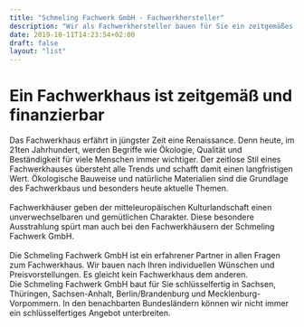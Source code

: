 ```yaml
---
title: "Schmeling Fachwerk GmbH - Fachwerkhersteller"
description: "Wir als Fachwerkhersteller bauen für Sie ein zeitgemäßes, finanzierbares und individuelles Fachwerkhaus."
date: 2019-10-11T14:23:54+02:00
draft: false
layout: "list"
---
```


<h1>Ein Fachwerkhaus ist zeitgemäß und finanzierbar</h1>
            <p>
                Das Fachwerkhaus erfährt in jüngster Zeit eine Renaissance. Denn heute, im 21ten Jahrhundert, werden
                Begriffe wie Ökologie, Qualität und Beständigkeit für viele Menschen immer wichtiger. Der zeitlose Stil
                eines Fachwerkhauses übersteht alle Trends und schafft damit einen langfristigen Wert. Ökologische
                Bauweise
                und natürliche Materialien sind die Grundlage des Fachwerkbaus und besonders heute aktuelle Themen.<br>
                <br>
                Fachwerkhäuser geben der mitteleuropäischen Kulturlandschaft einen unverwechselbaren und gemütlichen
                Charakter. Diese besondere Ausstrahlung spürt man auch bei den Fachwerkhäusern der Schmeling Fachwerk
                GmbH.<br>
                <br>
                Die Schmeling Fachwerk GmbH ist ein erfahrener Partner in allen Fragen zum Fachwerkhaus. Wir bauen nach
                Ihren individuellen Wünschen und Preisvorstellungen. Es gleicht kein Fachwerkhaus dem anderen.
                <br>
                Die Schmeling Fachwerk GmbH baut für Sie schlüsselfertig in Sachsen, Thüringen, Sachsen-Anhalt,
                Berlin/Brandenburg und Mecklenburg-Vorpommern. In den benachbarten Bundesländern können wir nicht immer
                ein
                schlüsselfertiges Angebot unterbreiten.
            </p>